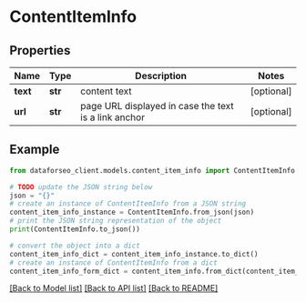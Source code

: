 # ContentItemInfo


## Properties

Name | Type | Description | Notes
------------ | ------------- | ------------- | -------------
**text** | **str** | content text | [optional] 
**url** | **str** | page URL displayed in case the text is a link anchor | [optional] 

## Example

```python
from dataforseo_client.models.content_item_info import ContentItemInfo

# TODO update the JSON string below
json = "{}"
# create an instance of ContentItemInfo from a JSON string
content_item_info_instance = ContentItemInfo.from_json(json)
# print the JSON string representation of the object
print(ContentItemInfo.to_json())

# convert the object into a dict
content_item_info_dict = content_item_info_instance.to_dict()
# create an instance of ContentItemInfo from a dict
content_item_info_form_dict = content_item_info.from_dict(content_item_info_dict)
```
[[Back to Model list]](../README.md#documentation-for-models) [[Back to API list]](../README.md#documentation-for-api-endpoints) [[Back to README]](../README.md)


